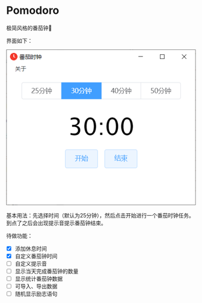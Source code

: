 # Pomodoro
极简风格的番茄钟🍅

界面如下：

![image-20210316120507317](https://github.com/xiaoliu66/Pomodoro/blob/master/pomodoro.png)

基本用法：先选择时间（默认为25分钟），然后点击开始进行一个番茄时钟任务。到点了之后会出现提示音提示番茄钟结束。

待做功能：

- [x] 添加休息时间
- [x] 自定义番茄钟时间
- [ ] 自定义提示音
- [ ] 显示当天完成番茄钟的数量
- [ ] 显示统计番茄钟数据
- [ ] 可导入、导出数据
- [ ] 随机显示励志语句

